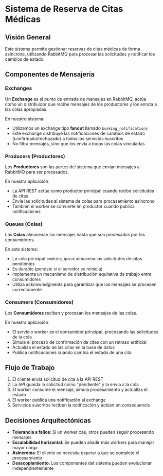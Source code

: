 # Sistema de Reserva de Citas Médicas

## Visión General
Este sistema permite gestionar reservas de citas médicas de forma asíncrona, utilizando RabbitMQ para procesar las solicitudes y notificar los cambios de estado.

## Componentes de Mensajería

### Exchanges
Un **Exchange** es el punto de entrada de mensajes en RabbitMQ, actúa como un distribuidor que recibe mensajes de los productores y los enruta a las colas apropiadas.

En nuestro sistema:
- Utilizamos un exchange tipo **fanout** llamado `booking_notifications`
- Este exchange distribuye las notificaciones de cambios de estado (confirmado/rechazado) a todos los servicios suscritos
- No filtra mensajes, sino que los envía a todas las colas vinculadas

### Producers (Productores)
Los **Productores** son las partes del sistema que envían mensajes a RabbitMQ para ser procesados.

En nuestra aplicación:
- La API REST actúa como productor principal cuando recibe solicitudes de citas
- Envía las solicitudes al sistema de colas para procesamiento asíncrono
- También el worker se convierte en productor cuando publica notificaciones

### Queues (Colas)
Las **Colas** almacenan los mensajes hasta que son procesados por los consumidores.

En este sistema:
- La cola principal `booking_queue` almacena las solicitudes de citas pendientes
- Es durable (persiste si el servidor se reinicia)
- Implementa un mecanismo de distribución equitativa de trabajo entre consumidores
- Utiliza acknowledgments para garantizar que los mensajes se procesen correctamente

### Consumers (Consumidores)
Los **Consumidores** reciben y procesan los mensajes de las colas.

En nuestra aplicación:
- El servicio worker es el consumidor principal, procesando las solicitudes de la cola
- Simula el proceso de confirmación de citas con un retraso artificial
- Actualiza el estado de las citas en la base de datos
- Publica notificaciones cuando cambia el estado de una cita

## Flujo de Trabajo
1. El cliente envía solicitud de cita a la API REST
2. La API guarda la solicitud como "pendiente" y la envía a la cola
3. El worker consume el mensaje, simula procesamiento y actualiza el estado
4. El worker publica una notificación al exchange
5. Servicios suscritos reciben la notificación y actúan en consecuencia

## Decisiones Arquitectónicas
- **Tolerancia a fallos**: Si un worker cae, otros pueden seguir procesando mensajes
- **Escalabilidad horizontal**: Se pueden añadir más workers para manejar mayor carga
- **Asincronía**: El cliente no necesita esperar a que se complete el procesamiento
- **Desacoplamiento**: Los componentes del sistema pueden evolucionar independientemente
